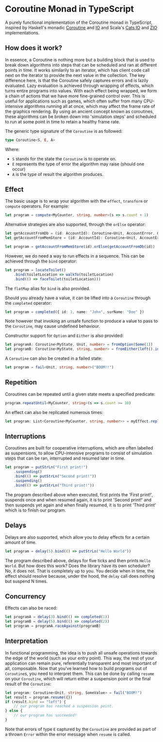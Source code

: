 # Coroutine Monad in TypeScript

A purely functional implementation of the Coroutine monad in TypeScript, inspired by Haskell's monadic [Coroutine](http://hackage.haskell.org/package/monad-coroutine-0.9.0.4/docs/Control-Monad-Coroutine.html) and [IO](https://wiki.haskell.org/IO_inside) and Scala's [Cats IO](https://typelevel.org/cats-effect/datatypes/io.html) and [ZIO](https://zio.dev/) implementations.

## How does it work?

In essence, a Coroutine is nothing more but a building block that is used to break down algorithms into steps that can be scheduled and ran at different points in time. It works similarily to an iterator, which has client code call next on the iterator to provide the next value in the collection. The key difference here, is that the Coroutine safely captures errors and is lazily evaluated. Lazy evaluation is achieved through wrapping of effects, which turns entire programs into values. With each effect being wrapped, we form a chain of actions that we have more fine-grained control over. This is useful for applications such as games, which often suffer from many CPU-intensive algorithms running all at once, which may affect the frame rate of the graphics rendering. By using an ancient concept known as coroutines, these algorithms can be broken down into 'simulation steps' and scheduled to run at some point in time to retain a healthy frame rate.

The generic type signature of the `Coroutine` is as followed:

```typescript
type Coroutine<S, E, A>
```

Where:

- `S` stands for the state the `Coroutine` is to operate on.
- `E` represents the type of error the algorithm may raise (should one occur)
- `A` is the type of result the algorithm produces.

## Effect

The basic usage is to wrap your algorithm with the `effect`, `transform` or `compute` operators. For example:

```typescript
let program = compute<MyCounter, string, number>(s => s.count + 1)
```

Alternative strategies are also supported, through the `orElse` operator:

```typescript
let getAccountFromDb = (id: AccountId): Coroutine<Unit, AccountError, Option<Account>> => throw new Error("TODO")
let getAccountFromMemStore = (id: AccountId): Coroutine<Unit, AccountError, Option<Account>> => throw new Error("TODO")

let program = getAccountFromMemStore(id).orElse(getAccountFromDb(id))
```

However, we do need a way to run effects in a sequence. This can be achieved through the `bind` operator:

```typescript
let program = locateToilet()
    .bind(toiletLocation => walkTo(toiletLocation)
    .bind(() => faceToilet(toiletLocation)))
```

The `flatMap` alias for `bind` is also provided.

Should you already have a value, it can be lifted into a `Coroutine` through the `completed` operator:

```typescript
let program = completed({ id: 1, name: "John", surName: "Doe" })
```

Note however that invoking an unsafe function to produce a value to pass to the `Coroutine`, may cause undefined behaviour.

Constructor support for `Option` and `Either` is also provided:

```typescript
let programA: Coroutine<MyState, Unit, number> = fromOption(Some(1))
let programB: Coroutine<MyState, string, number> = fromEither(left().invoke("Failed!"))
```

A `Coroutine` can also be created in a failed state:

```typescript
let program = fail<Unit, string, number>("BOOM!!")
```

## Repetition

Coroutines can be repeated until a given state meets a specified predicate:

```typescript
program.repeatUntil<MyCounter, string>(s => s.count >= 10)
```

An effect can also be replicated numerous times:

```typescript
let program: List<Coroutine<MyCounter, string, number>> = myEffect.replicate(10)
```

## Interruptions

Coroutines are built for cooperative interruptions, which are often labelled as suspensions, to allow CPU-intensive programs to consist of simulation steps that can be ran, interrupted and resumed later in time.

```typescript
let program = putStrLn("First print!")
    .suspending()
    .bind(() => putStrLn("Second print!"))
    .suspending()
    .bind(() => putStrLn("Third print!"))
```

The program described above when executed, first prints the 'First print!', suspends once and when resumed again, it is to print 'Second print!' and then suspends yet again and when finally resumed, it is to print 'Third print' which is to finish our program.

## Delays

Delays are also supported, which allow you to delay effects for a certain amount of time.

```typescript
let program = delay(5).bind(() => putStrLn("Hello World"))
```

The program described above, delays for five ticks and then prints `Hello World`. But how does this work? Does the library have its own scheduler? No, it does not. That is completely up to you. You decide when in time, the effect should resolve because, under the hood, the `delay` call does nothing but suspend N times.

## Concurrency

Effects can also be raced:

```typescript
let programA = delay(3).bind(() => completed(1))
let programB = delay(5).bind(() => completed(2))
let program = programA.raceAgainst(programB)
```

## Interpretation

In functional programming, the idea is to push all unsafe operations towards the edge of the world (such as your entry point). This way, the rest of your application can remain pure, referentially transparent and most important of all, composable. Now that you've learned how to build programs out of `Coroutine`s, you need to interpret them. This can be done by calling `resume` on your `Coroutine`, which will return either a suspension point or the final result of the `Coroutine`:

```typescript
let program: Coroutine<Unit, string, SomeValue> = fail("BOOM!")
let result = program.resume({})
if (result.kind == "left") {
    // our program has reached a suspension point.
} else {
    // our program has succeeded!
}
```

Note that errors of type `E` captured by the `Coroutine` are provided as part of a thrown `Error` within the error message when `resume` is called.